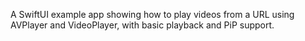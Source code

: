 A SwiftUI example app showing how to play videos from a URL using AVPlayer and VideoPlayer, with basic playback and PiP support.
